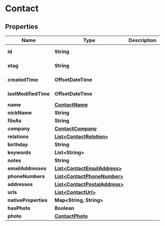 

# Contact


## Properties

| Name | Type | Description | Notes |
|------------ | ------------- | ------------- | -------------|
|**id** | **String** |  |  [optional] [readonly] |
|**etag** | **String** |  |  [optional] [readonly] |
|**createdTime** | **OffsetDateTime** |  |  [optional] [readonly] |
|**lastModifiedTime** | **OffsetDateTime** |  |  [optional] [readonly] |
|**name** | [**ContactName**](ContactName.md) |  |  [optional] |
|**nickName** | **String** |  |  [optional] |
|**fileAs** | **String** |  |  [optional] |
|**company** | [**ContactCompany**](ContactCompany.md) |  |  [optional] |
|**relations** | [**List&lt;ContactRelation&gt;**](ContactRelation.md) |  |  [optional] |
|**birthday** | **String** |  |  [optional] |
|**keywords** | **List&lt;String&gt;** |  |  [optional] |
|**notes** | **String** |  |  [optional] |
|**emailAddresses** | [**List&lt;ContactEmailAddress&gt;**](ContactEmailAddress.md) |  |  [optional] |
|**phoneNumbers** | [**List&lt;ContactPhoneNumber&gt;**](ContactPhoneNumber.md) |  |  [optional] |
|**addresses** | [**List&lt;ContactPostalAddress&gt;**](ContactPostalAddress.md) |  |  [optional] |
|**urls** | [**List&lt;ContactUrl&gt;**](ContactUrl.md) |  |  [optional] |
|**nativeProperties** | **Map&lt;String, String&gt;** |  |  [optional] |
|**hasPhoto** | **Boolean** |  |  [optional] |
|**photo** | [**ContactPhoto**](ContactPhoto.md) |  |  [optional] |



